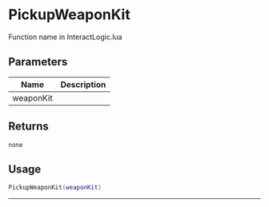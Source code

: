 # PickupWeaponKit

Function name in InteractLogic.lua

## Parameters

| Name      | Description |
| --------- | ----------- |
| weaponKit |             |

## Returns

`none`

## Usage

```lua
PickupWeaponKit(weaponKit)
```

---

